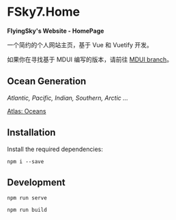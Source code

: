 # FSky7.Home

**FlyingSky's Website - HomePage**

一个简约的个人网站主页，基于 Vue 和 Vuetify 开发。

如果你在寻找基于 MDUI 编写的版本，请前往 [MDUI branch](https://github.com/FlyingSky-CN/FSky7.Home/tree/mdui)。

## Ocean Generation

*Atlantic, Pacific, Indian, Southern, Arctic ...*

[Atlas: Oceans](https://music.163.com/album?id=2788078)

## Installation

Install the required dependencies:

```
npm i --save
```

## Development

```
npm run serve
```

```
npm run build
```
